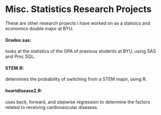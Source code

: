 # Misc. Statistics Research Projects
These are other research projects I have worked on as a statisics and economics double major at BYU. 

#### Grades.sas:
looks at the statistics of the GPA of previous students at BYU, using SAS and Proc SQL. 
#### STEM.R:
determines the probability of switching from a STEM major, using R. 
#### heartdisease2.R:
uses back, forward, and stepwise regression to determine the factors related to receiving cardiovascular  diseases.

